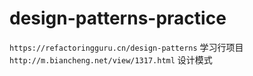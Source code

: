 
# design-patterns-practice

`https://refactoringguru.cn/design-patterns` 学习行项目
`http://m.biancheng.net/view/1317.html` 设计模式
